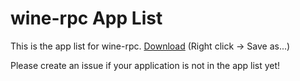 # wine-rpc App List
This is the app list for wine-rpc. [Download](https://raw.githubusercontent.com/LeadRDRK/wine-rpc-app-list/main/app_list.txt) (Right click -> Save as...)

Please create an issue if your application is not in the app list yet!
